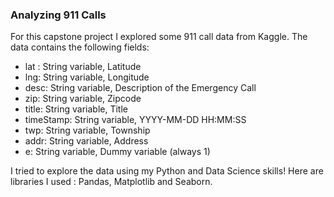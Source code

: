 ### Analyzing 911 Calls

For this capstone project I explored some 911 call data from Kaggle. The data contains the following fields:<br />

  - lat : String variable, Latitude<br />
  - lng: String variable, Longitude<br />
  - desc: String variable, Description of the Emergency Call<br />
  - zip: String variable, Zipcode<br />
  - title: String variable, Title<br />
  - timeStamp: String variable, YYYY-MM-DD HH:MM:SS<br />
  - twp: String variable, Township<br />
  - addr: String variable, Address<br />
  - e: String variable, Dummy variable (always 1)<br />
  
I tried to explore the data using my Python and Data Science skills! Here are libraries I used : Pandas, Matplotlib and Seaborn.
